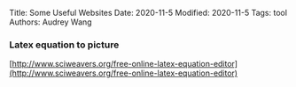 Title: Some Useful Websites
Date: 2020-11-5
Modified: 2020-11-5
Tags: tool
Authors: Audrey Wang

### Latex equation to picture

[http://www.sciweavers.org/free-online-latex-equation-editor](http://www.sciweavers.org/free-online-latex-equation-editor)

